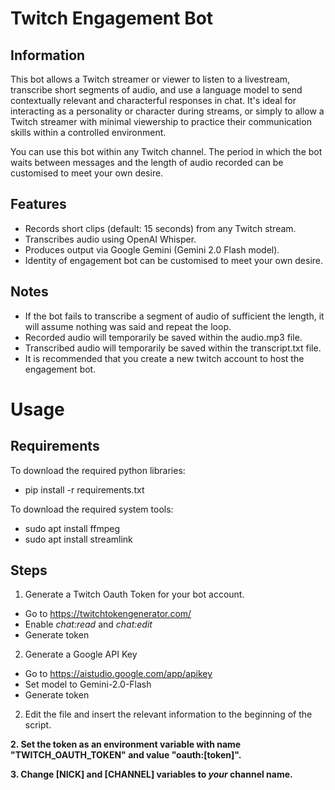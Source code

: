 # Twitch Engagement Bot

## Information
This bot allows a Twitch streamer or viewer to listen to a livestream, transcribe short segments of audio, and use a language model to send contextually relevant and characterful responses in chat. It's ideal for interacting as a personality or character during streams, or simply to allow a Twitch streamer with minimal viewership to practice their communication skills within a controlled environment.

You can use this bot within any Twitch channel. The period in which the bot waits between messages and the length of audio recorded can be customised to meet your own desire.

## Features
- Records short clips (default: 15 seconds) from any Twitch stream.
- Transcribes audio using OpenAI Whisper.
- Produces output via Google Gemini (Gemini 2.0 Flash model).
- Identity of engagement bot can be customised to meet your own desire.

## Notes
- If the bot fails to transcribe a segment of audio of sufficient the length, it will assume nothing was said and repeat the loop.
- Recorded audio will temporarily be saved within the audio.mp3 file.
- Transcribed audio will temporarily be saved within the transcript.txt file.
- It is recommended that you create a new twitch account to host the engagement bot.

# Usage

## Requirements
To download the required python libraries:
- pip install -r requirements.txt

To download the required system tools:
- sudo apt install ffmpeg
- sudo apt install streamlink

## Steps
1. Generate a Twitch Oauth Token for your bot account.
- Go to https://twitchtokengenerator.com/
- Enable _chat:read_ and _chat:edit_
- Generate token

2. Generate a Google API Key
- Go to https://aistudio.google.com/app/apikey
- Set model to Gemini-2.0-Flash
- Generate token

2. Edit the file and insert the relevant information to the beginning of the script.

**2. Set the token as an environment variable with name "TWITCH_OAUTH_TOKEN" and value "oauth:[token]".**

**3. Change [NICK] and [CHANNEL] variables to _your_ channel name.**
